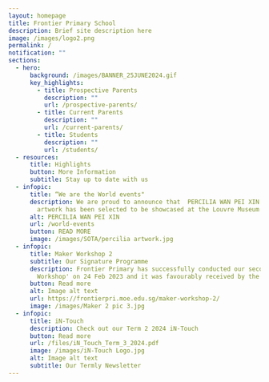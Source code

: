 ```yaml
---
layout: homepage
title: Frontier Primary School
description: Brief site description here
image: /images/logo2.png
permalink: /
notification: ""
sections:
  - hero:
      background: /images/BANNER_25JUNE2024.gif
      key_highlights:
        - title: Prospective Parents
          description: ""
          url: /prospective-parents/
        - title: Current Parents
          description: ""
          url: /current-parents/
        - title: Students
          description: ""
          url: /students/
  - resources:
      title: Highlights
      button: More Information
      subtitle: Stay up to date with us
  - infopic:
      title: “We are the World events"
      description: We are proud to announce that  PERCILIA WAN PEI XIN from 5RE6
        artwork has been selected to be showcased at the Louvre Museum in Paris
      alt: PERCILIA WAN PEI XIN
      url: /world-events
      button: READ MORE
      image: /images/SOTA/percilia artwork.jpg
  - infopic:
      title: Maker Workshop 2
      subtitle: Our Signature Programme
      description: Frontier Primary has successfully conducted our second 'Maker
        Workshop' on 24 Feb 2023 and it was favourably received by the students.
      button: Read more
      alt: Image alt text
      url: https://frontierpri.moe.edu.sg/maker-workshop-2/
      image: /images/Maker 2 pic 3.jpg
  - infopic:
      title: iN-Touch
      description: Check out our Term 2 2024 iN-Touch
      button: Read more
      url: /files/iN_Touch_Term_3_2024.pdf
      image: /images/iN-Touch Logo.jpg
      alt: Image alt text
      subtitle: Our Termly Newsletter
---
```

